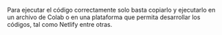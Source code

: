 Para ejecutar el código correctamente solo basta copiarlo y ejecutarlo en un archivo de Colab o en una plataforma que permita desarrollar los códigos, tal como Netlify entre otras.
